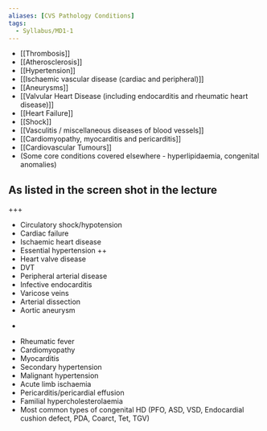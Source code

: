 ```yaml
---
aliases: [CVS Pathology Conditions]
tags:
  - Syllabus/MD1-1
---
```





- [[Thrombosis]]
- [[Atherosclerosis]]
- [[Hypertension]]
- [[Ischaemic vascular disease (cardiac and peripheral)]]
- [[Aneurysms]]
- [[Valvular Heart Disease (including endocarditis and rheumatic heart disease)]]
- [[Heart Failure]]
- [[Shock]]
- [[Vasculitis / miscellaneous diseases of blood vessels]]
- [[Cardiomyopathy, myocarditis and pericarditis]]
- [[Cardiovascular Tumours]]
- (Some core conditions covered elsewhere - hyperlipidaemia, congenital anomalies)




## As listed in the screen shot in the lecture
+++
- Circulatory shock/hypotension
- Cardiac failure
- Ischaemic heart disease
- Essential hypertension
++
- Heart valve disease
- DVT
- Peripheral arterial disease
- Infective endocarditis
- Varicose veins
- Arterial dissection
- Aortic aneurysm
+
- Rheumatic fever
- Cardiomyopathy
- Myocarditis
- Secondary hypertension
- Malignant hypertension
- Acute limb ischaemia
- Pericarditis/pericardial effusion
- Familial hypercholesterolaemia
- Most common types of congenital HD (PFO, ASD, VSD, Endocardial cushion defect, PDA, Coarct, Tet, TGV)